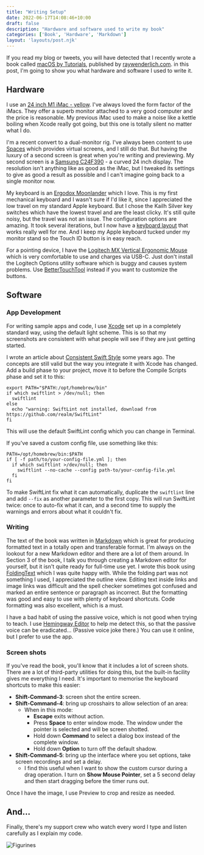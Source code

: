 ```yaml
---
title: "Writing Setup"
date: 2022-06-17T14:08:46+10:00
draft: false
description: "Hardware and software used to write my book"
categories: ['Book', 'Hardware', 'Markdown']
layout: 'layouts/post.njk'
---
```


If you read my blog or tweets, you will have detected that I recently wrote a book called [macOS by Tutorials][1], published by [raywenderlich.com][2]. in this post, I'm going to show you what hardware and software I used to write it.

<!--more-->

## Hardware

I use an [24 inch M1 iMac - yellow][3]. I've always loved the form factor of the iMacs. They offer a superb monitor attached to a very good computer and the price is reasonable. My previous iMac used to make a noise like a kettle boiling when Xcode really got going, but this one is totally silent no matter what I do.

I'm a recent convert to a dual-monitor rig. I've always been content to use [Spaces][8] which provides virtual screens, and I still do that. But having the luxury of a second screen is great when you're writing and previewing. My second screen is a [Samsung C24F390][4] - a curved 24 inch display. The resolution isn't anything like as good as the iMac, but I tweaked its settings to give as good a result as possible and I can't imagine going back to a single monitor now.

My keyboard is an [Ergodox Moonlander][5] which I love. This is my first mechanical keyboard and I wasn't sure if I'd like it, since I appreciated the low travel on my standard Apple keyboard. But I chose the Kailh Silver key switches which have the lowest travel and are the least clicky. It's still quite noisy, but the travel was not an issue. The configuration options are amazing. It took several iterations, but I now have a [keyboard layout][17] that works really well for me. And I keep my Apple keyboard tucked under my monitor stand so the Touch ID button is in easy reach.

For a pointing device, I have the [Logitech MX Vertical Ergonomic Mouse][6] which is very comfortable to use and charges via USB-C. Just don't install the Logitech Options utility software which is buggy and causes system problems. Use [BetterTouchTool][14] instead  if you want to customize the buttons.

## Software

### App Development

For writing sample apps and code, I use [Xcode][7] set up in a completely standard way, using the default light scheme. This is so that my screenshots are consistent with what people will see if they are just getting started.

I wrote an article about [Consistent Swift Style][9] some years ago. The concepts are still valid but the way you integrate it with Xcode has changed. Add a build phase to your project, move it to before the Compile Scripts phase and set it to this:

```shell
export PATH="$PATH:/opt/homebrew/bin"
if which swiftlint > /dev/null; then
  swiftlint
else
  echo "warning: SwiftLint not installed, download from https://github.com/realm/SwiftLint"
fi
```

This will use the default SwiftLint config which you can change in Terminal.

If you've saved a custom config file, use something like this:

```shell
PATH=/opt/homebrew/bin:$PATH
if [ -f path/to/your-config-file.yml ]; then
  if which swiftlint >/dev/null; then
    swiftlint --no-cache --config path-to/your-config-file.yml
  fi
fi
```

To make SwiftLint fix what it can automatically, duplicate the `swiftlint` line and add `--fix` as another parameter to the first copy. This will run SwiftLint twice: once to auto-fix what it can, and a second time to supply the warnings and errors about what it couldn't fix. 

### Writing

The text of the book was written in [Markdown][12] which is great for producing formatted text in a totally open and transferable format. I'm always on the lookout for a new Markdown editor and there are a lot of them around. In Section 3 of the book, I talk you through creating a Markdown editor for yourself, but it isn't quite ready for full-time use yet. I wrote this book using [FoldingText][13] which I was quite happy with. While the folding part was not something I used, I appreciated the outline view. Editing text inside links and image links was difficult and the spell checker sometimes got confused and marked an entire sentence or paragraph as incorrect. But the formatting was good and easy to use with plenty of keyboard shortcuts. Code formatting was also excellent, which is a must.

I have a bad habit of using the passive voice, which is not good when trying to teach. I use [Hemingway Editor][16] to help me detect this, so that the passive voice can be eradicated... (Passive voice joke there.) You can use it online, but I prefer to use the app.

### Screen shots

If you've read the book, you'll know that it includes a lot of screen shots. There are a lot of third-party utilities for doing this, but the built-in facility gives me everything I need. It's important to memorise the keyboard shortcuts to make this easier:

- **Shift-Command-3**: screen shot the entire screen.   
- **Shift-Command-4**: bring up crosshairs to allow selection of an area:  
  - When in this mode:   
    - **Escape** exits without action.   
    - Press **Space** to enter window mode. The window under the pointer is selected and will be screen shotted.   
    - Hold down **Command** to select a dialog box instead of the complete window.   
    - Hold down **Option** to turn off the default shadow.   
- **Shift-Command-5**: bring up the interface where you set options, take screen recordings and set a delay. 
  - I find this useful when I want to show the custom cursor during a drag operation. I turn on **Show Mouse Pointer**, set a 5 second delay and then start dragging before the timer runs out.

Once I have the image, I use Preview to crop and resize as needed.

## And...

Finally, there's my support crew who watch every word I type and listen carefully as I explain my code.

![Figurines][15]



[1]: https://www.raywenderlich.com/books/macos-by-tutorials
[2]: https://www.raywenderlich.com/
[3]: https://www.apple.com/imac-24/
[4]: https://www.samsung.com/au/monitors/curved/curved-monitor-24-inch-lc24f390fhexxy/
[5]: https://www.zsa.io/moonlander/
[6]: https://www.logitech.com/en-au/products/mice/mx-vertical-ergonomic-mouse.910-005449.html
[7]: https://apps.apple.com/app/xcode/id497799835
[8]: https://support.apple.com/en-au/guide/mac-help/mh14112/mac
[9]: /post/2018/swiftlint/
[10]: https://github.com/realm/SwiftLint
[11]: https://github.com/raywenderlich/swift-style-guide
[12]: https://www.markdownguide.org
[13]: https://www.foldingtext.com
[14]: https://folivora.ai
[15]: /images/2022/figures.jpg
[16]: https://hemingwayapp.com
[17]: https://configure.zsa.io/embed/moonlander/layouts/9OwwA/latest/0
